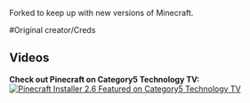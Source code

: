 Forked to keep up with new versions of Minecraft.

#Original creator/Creds
## Videos
**Check out Pinecraft on Category5 Technology TV:**
[![Pinecraft Installer 2.6 Featured on Category5 Technology TV](https://img.youtube.com/vi/1A4FtaiNkrg/0.jpg)](https://www.youtube.com/watch?v=1A4FtaiNkrg)

